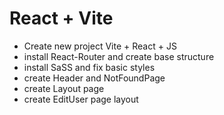 # React + Vite

- Create new project Vite + React + JS
- install React-Router and create base structure
- install SaSS and fix basic styles
- create Header and NotFoundPage
- create Layout page
- create EditUser page layout

